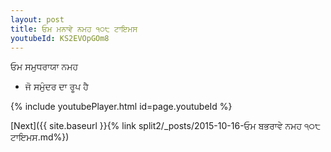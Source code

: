 ```yaml
---
layout: post
title: ਓਮ ਮਨਾਵੇ ਨਮਹ ੧੦੮ ਟਾਇਮਸ
youtubeId: KS2EVOpGOm8
---
```

 
 
 ਓਮ ਸਮੁਧਰਾਯਾ ਨਮਹ  
 
 -  ਜੋ ਸਮੁੰਦਰ ਦਾ ਰੂਪ ਹੈ 
 
  
 
  
 
 
 
 
 
 


{% include youtubePlayer.html id=page.youtubeId %}
 
[Next]({{ site.baseurl }}{% link  split2/_posts/2015-10-16-ਓਮ ਬਭਰਾਵੇ ਨਮਹ ੧੦੮ ਟਾਇਮਸ.md%})
 
